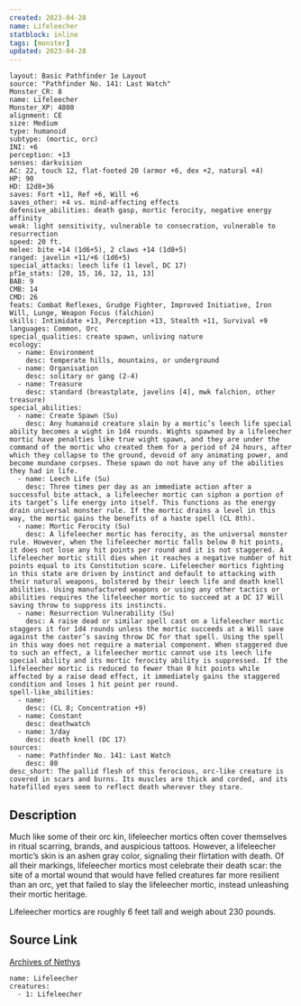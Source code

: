 ```yaml
---
created: 2023-04-28
name: Lifeleecher
statblock: inline
tags: [monster]
updated: 2023-04-28
---
```

```statblock
layout: Basic Pathfinder 1e Layout
source: "Pathfinder No. 141: Last Watch"
Monster_CR: 8
name: Lifeleecher
Monster_XP: 4800
alignment: CE
size: Medium
type: humanoid
subtype: (mortic, orc)
INI: +6
perception: +13
senses: darkvision
AC: 22, touch 12, flat-footed 20 (armor +6, dex +2, natural +4)
HP: 90
HD: 12d8+36
saves: Fort +11, Ref +6, Will +6
saves_other: +4 vs. mind-affecting effects
defensive_abilities: death gasp, mortic ferocity, negative energy affinity
weak: light sensitivity, vulnerable to consecration, vulnerable to resurrection
speed: 20 ft.
melee: bite +14 (1d6+5), 2 claws +14 (1d8+5)
ranged: javelin +11/+6 (1d6+5)
special_attacks: leech life (1 level, DC 17)
pf1e_stats: [20, 15, 16, 12, 11, 13]
BAB: 9
CMB: 14
CMD: 26
feats: Combat Reflexes, Grudge Fighter, Improved Initiative, Iron Will, Lunge, Weapon Focus (falchion)
skills: Intimidate +13, Perception +13, Stealth +11, Survival +9
languages: Common, Orc
special_qualities: create spawn, unliving nature
ecology:
  - name: Environment
    desc: temperate hills, mountains, or underground
  - name: Organisation
    desc: solitary or gang (2-4)
  - name: Treasure
    desc: standard (breastplate, javelins [4], mwk falchion, other treasure)
special_abilities:
  - name: Create Spawn (Su)
    desc: Any humanoid creature slain by a mortic’s leech life special ability becomes a wight in 1d4 rounds. Wights spawned by a lifeleecher mortic have penalties like true wight spawn, and they are under the command of the mortic who created them for a period of 24 hours, after which they collapse to the ground, devoid of any animating power, and become mundane corpses. These spawn do not have any of the abilities they had in life.
  - name: Leech Life (Su)
    desc: Three times per day as an immediate action after a successful bite attack, a lifeleecher mortic can siphon a portion of its target’s life energy into itself. This functions as the energy drain universal monster rule. If the mortic drains a level in this way, the mortic gains the benefits of a haste spell (CL 8th).
  - name: Mortic Ferocity (Su)
    desc: A lifeleecher mortic has ferocity, as the universal monster rule. However, when the lifeleecher mortic falls below 0 hit points, it does not lose any hit points per round and it is not staggered. A lifeleecher mortic still dies when it reaches a negative number of hit points equal to its Constitution score. Lifeleecher mortics fighting in this state are driven by instinct and default to attacking with their natural weapons, bolstered by their leech life and death knell abilities. Using manufactured weapons or using any other tactics or abilities requires the lifeleecher mortic to succeed at a DC 17 Will saving throw to suppress its instincts.
  - name: Resurrection Vulnerability (Su)
    desc: A raise dead or similar spell cast on a lifeleecher mortic staggers it for 1d4 rounds unless the mortic succeeds at a Will save against the caster’s saving throw DC for that spell. Using the spell in this way does not require a material component. When staggered due to such an effect, a lifeleecher mortic cannot use its leech life special ability and its mortic ferocity ability is suppressed. If the lifeleecher mortic is reduced to fewer than 0 hit points while affected by a raise dead effect, it immediately gains the staggered condition and loses 1 hit point per round.
spell-like_abilities:
  - name:
    desc: (CL 8; Concentration +9)
  - name: Constant
    desc: deathwatch
  - name: 3/day
    desc: death knell (DC 17)
sources:
  - name: Pathfinder No. 141: Last Watch
    desc: 80
desc_short: The pallid flesh of this ferocious, orc-like creature is covered in scars and burns. Its muscles are thick and corded, and its hatefilled eyes seem to reflect death wherever they stare.
```
## Description
Much like some of their orc kin, lifeleecher mortics often cover themselves in ritual scarring, brands, and auspicious tattoos. However, a lifeleecher mortic’s skin is an ashen gray color, signaling their flirtation with death. Of all their markings, lifeleecher mortics most celebrate their death scar: the site of a mortal wound that would have felled creatures far more resilient than an orc, yet that failed to slay the lifeleecher mortic, instead unleashing their mortic heritage.

 Lifeleecher mortics are roughly 6 feet tall and weigh about 230 pounds.
## Source Link
[Archives of Nethys](https://aonprd.com/MonsterDisplay.aspx?ItemName=Lifeleecher)
```encounter-table
name: Lifeleecher
creatures:
  - 1: Lifeleecher
```
